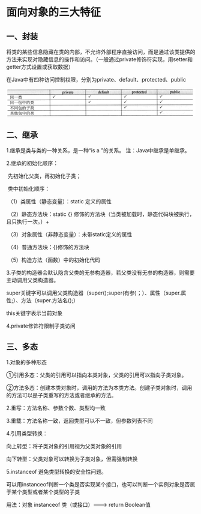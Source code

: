 # 面向对象的三大特征

## 一、封装

​	将类的某些信息隐藏在类的内部，不允许外部程序直接访问，而是通过该类提供的方法来实现对隐藏信息的操作和访问。（一般通过private修饰符实现，用setter和getter方式设置或获取数据）

​	在Java中有四种访问控制权限，分别为private、default、protected、public

![package-access](assets/package-access.png)

## 二、继承

1.继承是类与类的一种关系，是一种“is a ”的关系。 注：Java中继承是单继承。

2.继承的初始化顺序：

​	先初始化父类，再初始化子类；

​	类中初始化顺序：

​	（1）类属性（静态变量）：static 定义的属性

​	（2）静态方法块：static {} 修饰的方法块（当类被加载时，静态代码块被执行，且只执行一次。）+

​	（3）对象属性（非静态变量）：未带static定义的属性

​	（4）普通方法块：{}修饰的方法块

​	（5）构造方法（函数）中的初始化代码

3.子类的构造器会默认隐含父类的无参构造器，若父类没有无参的构造器，则需要主动调用父类构造器。

super关键字可以调用父类构造器（super();super(有参)；）、属性（super.属性;）、方法（super.方法名();）

this关键字表示当前对象

4.private修饰符限制子类访问

## 三、多态

1.对象的多种形态

①引用多态：父类的引用可以指向本类对象，父类的引用可以指向子类对象。

②方法多态：创建本类对象时，调用的方法为本类方法。创建子类对象时，调用的方法可以是子类重写的方法或者继承的方法。

2.重写：方法名称、参数个数、类型均一致

3.重载：方法名称一致，返回类型可以不一致，但参数列表不同

4.引用类型转换：

向上转型：将子类对象的引用视为父类对象的引用

向下转型：父类对象可以转换为子类对象，但需强制转换

5.instanceof 避免类型转换的安全性问题。

可以用instanceof判断一个类是否实现某个接口，也可以判断一个实例对象是否属于某个类型或者某个类型的子类

用法：对象 instanceof 类（或接口）--->  return Boolean值